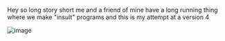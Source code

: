 Hey so long story short me and a friend of mine have a long running thing where we make "insult" programs and this is my attempt at a version 4

![image](https://user-images.githubusercontent.com/66909997/187795310-a6cabaed-e6fe-4f9a-8859-522dafdbcd92.png)
